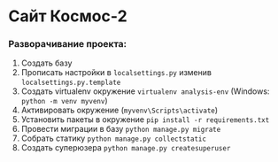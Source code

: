 # Сайт Космос-2
### Разворачивание проекта:
1. Создать базу
2. Прописать настройки в `localsettings.py` изменив `localsettings.py.template`
3. Создать virtualenv окружение `virtualenv analysis-env` (Windows: `python -m venv myvenv`)
4. Активировать окружение (`myvenv\Scripts\activate`)
5. Установить пакеты в окружение `pip install -r requirements.txt`
6. Провести миграции в базу `python manage.py migrate`
7. Собрать статику `python manage.py collectstatic`
8. Создать суперюзера `python manage.py createsuperuser`

